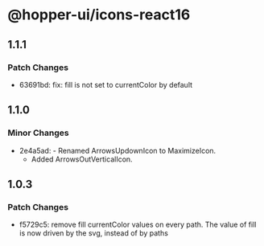 # @hopper-ui/icons-react16

## 1.1.1

### Patch Changes

- 63691bd: fix: fill is not set to currentColor by default

## 1.1.0

### Minor Changes

- 2e4a5ad: - Renamed ArrowsUpdownIcon to MaximizeIcon.
  - Added ArrowsOutVerticalIcon.

## 1.0.3

### Patch Changes

- f5729c5: remove fill currentColor values on every path. The value of fill is now driven by the svg, instead of by paths
